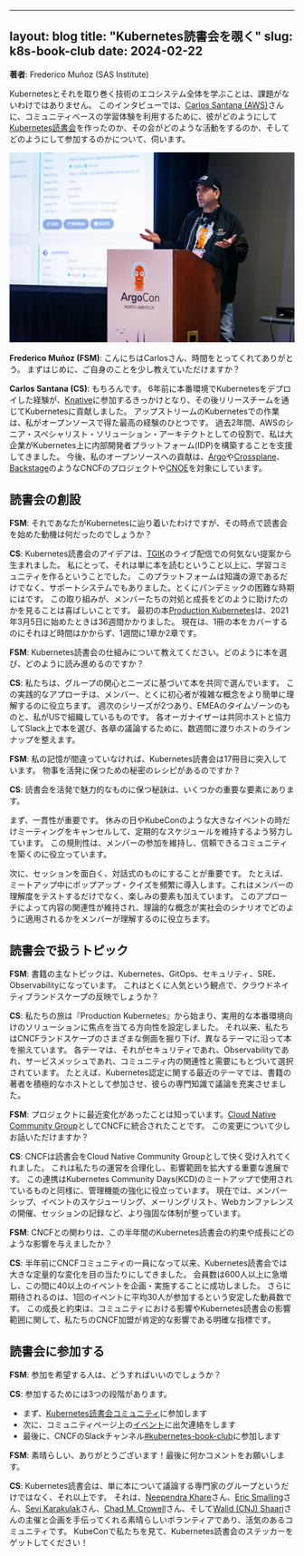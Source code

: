 ------
layout: blog
title: "Kubernetes読書会を覗く"
slug: k8s-book-club
date: 2024-02-22
---

**著者**: Frederico Muñoz (SAS Institute)

Kubernetesとそれを取り巻く技術のエコシステム全体を学ぶことは、課題がないわけではありません。
このインタビューでは、[Carlos Santana (AWS)](https://www.linkedin.com/in/csantanapr/)さんに、コミュニティベースの学習体験を利用するために、彼がどのようにして[Kubernetes読書会](https://community.cncf.io/kubernetes-virtual-book-club/)を作ったのか、その会がどのような活動をするのか、そしてどのようにして参加するのかについて、伺います。

![KubeCon NA 2023で話すCarlos Santana氏](csantana_k8s_book_club.jpg)

**Frederico Muñoz (FSM)**: こんにちはCarlosさん、時間をとってくれてありがとう。
まずはじめに、ご自身のことを少し教えていただけますか？

**Carlos Santana (CS)**: もちろんです。
6年前に本番環境でKubernetesをデプロイした経験が、[Knative](https://knative.dev/)に参加するきっかけとなり、その後リリースチームを通じてKubernetesに貢献しました。
アップストリームのKubernetesでの作業は、私がオープンソースで得た最高の経験のひとつです。
過去2年間、AWSのシニア・スペシャリスト・ソリューション・アーキテクトとしての役割で、私は大企業がKubernetes上に内部開発者プラットフォーム(IDP)を構築することを支援してきました。
今後、私のオープンソースへの貢献は、[Argo](https://github.com/argoproj)や[Crossplane](https://www.crossplane.io/)、[Backstage](https://www.cncf.io/projects/backstage/)のようなCNCFのプロジェクトや[CNOE](https://cnoe.io/)を対象にしています。

## 読書会の創設

**FSM**: それであなたがKubernetesに辿り着いたわけですが、その時点で読書会を始めた動機は何だったのでしょうか？


**CS**: Kubernetes読書会のアイデアは、[TGIK](https://github.com/vmware-archive/tgik)のライブ配信での何気ない提案から生まれました。
私にとって、それは単に本を読むということ以上に、学習コミュニティを作るということでした。
このプラットフォームは知識の源であるだけでなく、サポートシステムでもありました。とくにパンデミックの困難な時期にはです。
この取り組みが、メンバーたちの対処と成長をどのように助けたのかを見ることは喜ばしいことです。
最初の本[Production Kubernetes](https://www.oreilly.com/library/view/production-kubernetes/9781492092292/)は、2021年3月5日に始めたときは36週間かかりました。
現在は、1冊の本をカバーするのにそれほど時間はかからず、1週間に1章か2章です。

**FSM**: Kubernetes読書会の仕組みについて教えてください。どのように本を選び、どのように読み進めるのですか？

**CS**: 私たちは、グループの関心とニーズに基づいて本を共同で選んでいます。
この実践的なアプローチは、メンバー、とくに初心者が複雑な概念をより簡単に理解するのに役立ちます。
週次のシリーズが2つあり、EMEAのタイムゾーンのものと、私がUSで組織しているものです。
各オーガナイザーは共同ホストと協力してSlack上で本を選び、各章の議論するために、数週間に渡りホストのラインナップを整えます。


**FSM**: 私の記憶が間違っていなければ、Kubernetes読書会は17冊目に突入しています。
物事を活発に保つための秘密のレシピがあるのですか？

**CS**: 読書会を活発で魅力的なものに保つ秘訣は、いくつかの重要な要素にあります。

まず、一貫性が重要です。
休みの日やKubeConのような大きなイベントの時だけミーティングをキャンセルして、定期的なスケジュールを維持するよう努力しています。
この規則性は、メンバーの参加を維持し、信頼できるコミュニティを築くのに役立っています。

次に、セッションを面白く、対話式のものにすることが重要です。
たとえば、ミートアップ中にポップアップ・クイズを頻繁に導入します。これはメンバーの理解度をテストするだけでなく、楽しみの要素も加えています。
このアプローチによって内容の関連性が維持され、理論的な概念が実社会のシナリオでどのように適用されるかをメンバーが理解するのに役立ちます。

## 読書会で扱うトピック

**FSM**: 書籍の主なトピックは、Kubernetes、GitOps、セキュリティ、SRE、Observabilityになっています。
これはとくに人気という観点で、クラウドネイティブランドスケープの反映でしょうか？

**CS**: 私たちの旅は『Production Kubernetes』から始まり、実用的な本番環境向けのソリューションに焦点を当てる方向性を設定しました。
それ以来、私たちはCNCFランドスケープのさまざまな側面を掘り下げ、異なるテーマに沿って本を揃えています。
各テーマは、それがセキュリティであれ、Observabilityであれ、サービスメッシュであれ、コミュニティ内の関連性と需要にもとづいて選択されています。
たとえば、Kubernetes認定に関する最近のテーマでは、書籍の著者を積極的なホストとして参加させ、彼らの専門知識で議論を充実させました。

**FSM**: プロジェクトに最近変化があったことは知っています。[Cloud Native Community Group](https://community.cncf.io/)としてCNCFに統合されたことです。
この変更について少しお話いただけますか？

**CS**: CNCFは読書会をCloud Native Community Groupとして快く受け入れてくれました。
これは私たちの運営を合理化し、影響範囲を拡大する重要な進展です。
この連携はKubernetes Community Days(KCD)のミートアップで使用されているものと同様に、管理機能の強化に役立っています。
現在では、メンバーシップ、イベントのスケジューリング、メーリングリスト、Webカンファレンスの開催、セッションの記録など、より強固な体制が整っています。

**FSM**: CNCFとの関わりは、この半年間のKubernetes読書会の約束や成長にどのような影響を与えましたか？

**CS**: 半年前にCNCFコミュニティの一員になって以来、Kubernetes読書会では大きな定量的な変化を目の当たりにしてきました。
会員数は600人以上に急増し、この間に40以上のイベントを企画・実施することに成功しました。
さらに期待されるのは、1回のイベントに平均30人が参加するという安定した動員数です。
この成長と約束は、コミュニティにおける影響やKubernetes読書会の影響範囲に関して、私たちのCNCF加盟が肯定的な影響である明確な指標です。

## 読書会に参加する

**FSM**: 参加を希望する人は、どうすればいいのでしょうか？

**CS**: 参加するためには3つの段階があります。

- まず、[Kubernetes読書会コミュニティ](https://community.cncf.io/kubernetes-virtual-book-club/)に参加します
- 次に、コミュニティページ上の[イベント](https://community.cncf.io/kubernetes-virtual-book-club/)に出欠連絡をします
- 最後に、CNCFのSlackチャンネル[#kubernetes-book-club](https://cloud-native.slack.com/archives/C05EYA14P37)に参加します

**FSM**: 素晴らしい、ありがとうございます！最後に何かコメントをお願いします。

**CS**: Kubernetes読書会は、単に本について議論する専門家のグループというだけではなく、それ以上です。
それは、[Neependra Khare](https://www.linkedin.com/in/neependra/)さん、[Eric Smalling](https://www.linkedin.com/in/ericsmalling/)さん、[Sevi Karakulak](https://www.linkedin.com/in/sevikarakulak/)さん、[Chad M. Crowell](https://www.linkedin.com/in/chadmcrowell/)さん、そして[Walid (CNJ) Shaari](https://www.linkedin.com/in/walidshaari/)さんの主催と企画を手伝ってくれる素晴らしいボランティアであり、活気のあるコミュニティです。
KubeConで私たちを見て、Kubernetes読書会のステッカーをゲットしてください！
